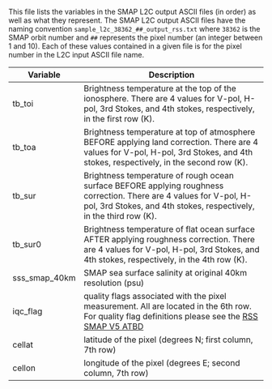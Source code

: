 This file lists the variables in the SMAP L2C output ASCII files (in order) as well as what they represent.
The SMAP L2C output ASCII files have the naming convention `sample_l2c_38362_##_output_rss.txt` where `38362` is the SMAP
orbit number and `##` represents the pixel number (an integer between 1 and 10).
Each of these values contained in a given file is for the pixel number in the L2C input ASCII file name.

| Variable | Description |
| --- | --- |
| tb_toi | Brightness temperature at the top of the ionosphere.  There are 4 values for V-pol, H-pol, 3rd Stokes, and 4th stokes, respectively, in the first row (K). |
| tb_toa | Brightness temperature at top of atmosphere BEFORE applying land correction.  There are 4 values for V-pol, H-pol, 3rd Stokes, and 4th stokes, respectively, in the second row (K). |
| tb_sur | Brightness temperature of rough ocean surface BEFORE applying roughness correction.  There are 4 values for V-pol, H-pol, 3rd Stokes, and 4th stokes, respectively, in the third row (K). |
| tb_sur0 | Brightness temperature of flat ocean surface AFTER applying roughness correction. There are 4 values for V-pol, H-pol, 3rd Stokes, and 4th stokes, respectively, in the 4th row (K). |
| sss_smap_40km | SMAP sea surface salinity at original 40km resolution (psu) |
| iqc_flag | quality flags associated with the pixel measurement.  All are located in the 6th row.  For quality flag definitions please see the [RSS SMAP V5 ATBD](https://data.remss.com/smap/SSS/V05.0/documents/SMAP_NASA_RSS_Salinity_Release_V5.0.pdf) |
| cellat | latitude of the pixel (degrees N; first column, 7th row) |
| cellon | longitude of the pixel (degrees E; second column, 7th row) |
